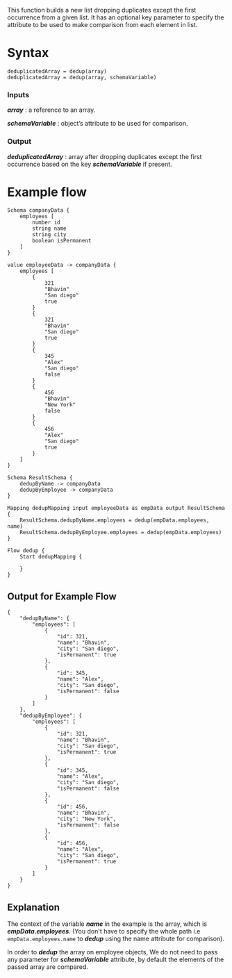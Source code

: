 This function builds a new list dropping duplicates except the first occurrence from a given list. It has an optional key parameter to specify the attribute to be used to make comparison from each element in list. 

# Syntax    
    deduplicatedArray = dedup(array)
    deduplicatedArray = dedup(array, schemaVariable)

### Inputs 
   **_array_** : a reference to an array.

   **_schemaVariable_** : object’s attribute to be used for comparison.

### Output
   **_deduplicatedArray_** : array after dropping duplicates except the first occurrence based on the key **_schemaVariable_** if present.

# Example flow 
```
Schema companyData {
	employees [ 
		number id
		string name
		string city
		boolean isPermanent
	]
}

value employeeData -> companyData {
	employees [
		{
			321
			"Bhavin"
			"San diego"
			true
		}
		{
			321
			"Bhavin"
			"San diego"
			true
		}
		{
			345
			"Alex"
			"San diego"
			false
		}
		{
			456
			"Bhavin"
			"New York"
			false
		}
		{
			456
			"Alex"
			"San diego"
			true
		}
	]
}

Schema ResultSchema {
	dedupByName -> companyData
	dedupByEmployee -> companyData
}

Mapping dedupMapping input employeeData as empData output ResultSchema {
	ResultSchema.dedupByName.employees = dedup(empData.employees, name)
	ResultSchema.dedupByEmployee.employees = dedup(empData.employees)
}

Flow dedup {
	Start dedupMapping {
		
	}
}
```
    
## Output for Example Flow
```
{
    "dedupByName": {
        "employees": [
            {
                "id": 321,
                "name": "Bhavin",
                "city": "San diego",
                "isPermanent": true
            },
            {
                "id": 345,
                "name": "Alex",
                "city": "San diego",
                "isPermanent": false
            }
        ]
    },
    "dedupByEmployee": {
        "employees": [
            {
                "id": 321,
                "name": "Bhavin",
                "city": "San diego",
                "isPermanent": true
            },
            {
                "id": 345,
                "name": "Alex",
                "city": "San diego",
                "isPermanent": false
            },
            {
                "id": 456,
                "name": "Bhavin",
                "city": "New York",
                "isPermanent": false
            },
            {
                "id": 456,
                "name": "Alex",
                "city": "San diego",
                "isPermanent": true
            }
        ]
    }
}
```

## Explanation

The context of the variable **_name_** in the example is the array, which is **_empData.employees_**. (You don't have to specify the whole path i.e `empData.employees.name` to **_dedup_** using the name attribute for comparison).

In order to **_dedup_** the array on employee objects, We do not need to pass any parameter for **_schemaVariable_** attribute, by default the elements of the passed array are compared.


